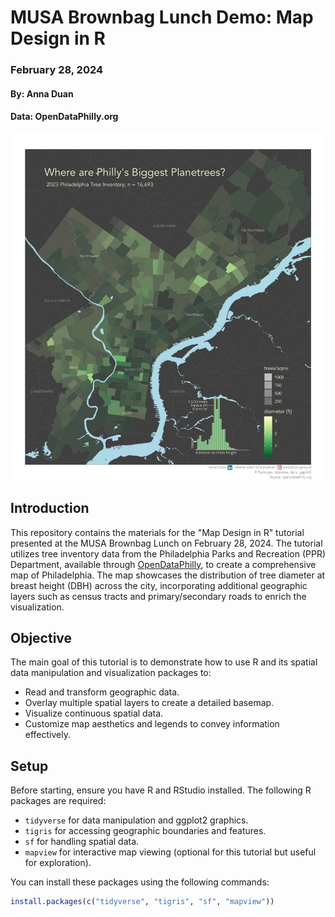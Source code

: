 # MUSA Brownbag Lunch Demo: Map Design in R
### February 28, 2024
#### By: Anna Duan
#### Data: OpenDataPhilly.org

![](map.jpg)

## Introduction  
This repository contains the materials for the "Map Design in R" tutorial presented at the MUSA Brownbag Lunch on February 28, 2024. The tutorial utilizes tree inventory data from the Philadelphia Parks and Recreation (PPR) Department, available through [OpenDataPhilly](https://opendataphilly.org/datasets/philadelphia-tree-inventory/), to create a comprehensive map of Philadelphia. The map showcases the distribution of tree diameter at breast height (DBH) across the city, incorporating additional geographic layers such as census tracts and primary/secondary roads to enrich the visualization.

## Objective
The main goal of this tutorial is to demonstrate how to use R and its spatial data manipulation and visualization packages to:
- Read and transform geographic data.
- Overlay multiple spatial layers to create a detailed basemap.
- Visualize continuous spatial data.
- Customize map aesthetics and legends to convey information effectively.

## Setup
Before starting, ensure you have R and RStudio installed. The following R packages are required:
- `tidyverse` for data manipulation and ggplot2 graphics.
- `tigris` for accessing geographic boundaries and features.
- `sf` for handling spatial data.
- `mapview` for interactive map viewing (optional for this tutorial but useful for exploration).

You can install these packages using the following commands:
```r
install.packages(c("tidyverse", "tigris", "sf", "mapview"))
```
